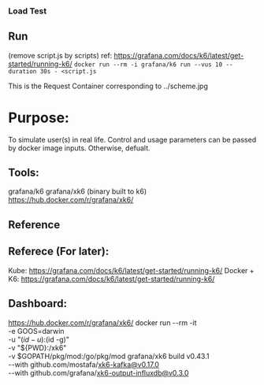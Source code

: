 
### Load Test

## Run
(remove script.js by scripts) ref: https://grafana.com/docs/k6/latest/get-started/running-k6/
`docker run --rm -i grafana/k6 run --vus 10 --duration 30s - <script.js`

This is the Request Container corresponding to ../scheme.jpg
# Purpose:

To simulate user(s) in real life. Control and usage parameters can be passed by docker image inputs. 
Otherwise, defualt.


## Tools:
grafana/k6
grafana/xk6 (binary built to k6)
https://hub.docker.com/r/grafana/xk6/ 

## Reference 


## Referece (For later):
Kube: https://grafana.com/docs/k6/latest/get-started/running-k6/ 
Docker + K6: https://grafana.com/docs/k6/latest/get-started/running-k6/ 



## Dashboard:
 https://hub.docker.com/r/grafana/xk6/ 
docker run --rm -it \
  -e GOOS=darwin \
  -u "$(id -u):$(id -g)" \
  -v "${PWD}:/xk6" \
  -v $GOPATH/pkg/mod:/go/pkg/mod
  grafana/xk6 build v0.43.1 \
  --with github.com/mostafa/xk6-kafka@v0.17.0 \
  --with github.com/grafana/xk6-output-influxdb@v0.3.0
